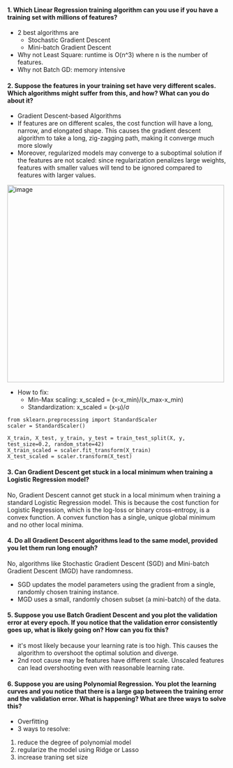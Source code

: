 #### 1. Which Linear Regression training algorithm can you use if you have a training set with millions of features?  
- 2 best algorithms are
  - Stochastic Gradient Descent
  - Mini-batch Gradient Descent
- Why not Least Square: runtime is O(n^3) where n is the number of features.
- Why not Batch GD: memory intensive
#### 2. Suppose the features in your training set have very different scales. Which algorithms might suffer from this, and how? What can you do about it?
- Gradient Descent-based Algorithms
- If features are on different scales, the cost function will have a long, narrow, and elongated shape.
This causes the gradient descent algorithm to take a long, zig-zagging path, making it converge much more slowly
- Moreover, regularized models may converge to a suboptimal solution if the features are not scaled: since regularization penalizes large weights,
features with smaller values will tend to be ignored compared to features with larger values.

<img width="497" height="453" alt="image" src="https://github.com/user-attachments/assets/4a496b23-67a8-4133-a42b-d97524be5943" />

- How to fix:
  - Min-Max scaling: x_scaled = (x-x_min)/(x_max-x_min)
  - Standardization: x_scaled = (x-μ)/σ
 
```
from sklearn.preprocessing import StandardScaler
scaler = StandardScaler()

X_train, X_test, y_train, y_test = train_test_split(X, y, test_size=0.2, random_state=42)
X_train_scaled = scaler.fit_transform(X_train)
X_test_scaled = scaler.transform(X_test)
```

#### 3. Can Gradient Descent get stuck in a local minimum when training a Logistic Regression model?
No, Gradient Descent cannot get stuck in a local minimum when training a standard Logistic Regression model. 
This is because the cost function for Logistic Regression, which is the log-loss or binary cross-entropy, is a convex function. 
A convex function has a single, unique global minimum and no other local minima.

#### 4. Do all Gradient Descent algorithms lead to the same model, provided you let them run long enough?
No, algorithms like Stochastic Gradient Descent (SGD) and Mini-batch Gradient Descent (MGD) have randomness.

- SGD updates the model parameters using the gradient from a single, randomly chosen training instance.
- MGD uses a small, randomly chosen subset (a mini-batch) of the data.

#### 5. Suppose you use Batch Gradient Descent and you plot the validation error at every epoch. If you notice that the validation error consistently goes up, what is likely going on? How can you fix this?
- it's most likely because your learning rate is too high. This causes the algorithm to overshoot the optimal solution and diverge.
- 2nd root cause may be features have different scale. Unscaled features can lead overshooting even with reasonable learning rate.

#### 6. Suppose you are using Polynomial Regression. You plot the learning curves and you notice that there is a large gap between the training error and the validation error. What is happening? What are three ways to solve this?
- Overfitting
- 3 ways to resolve:
1. reduce the degree of polynomial model
2. regularize the model using Ridge or Lasso
3. increase traning set size
